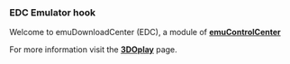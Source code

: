 ### EDC Emulator hook

Welcome to emuDownloadCenter (EDC), a module of [**emuControlCenter**](https://github.com/PhoenixInteractiveNL/emuControlCenter/wiki/)

For more information visit the [**3DOplay**](https://github.com/PhoenixInteractiveNL/emuDownloadCenter/wiki/Emulator-3doplay#menu) page.
